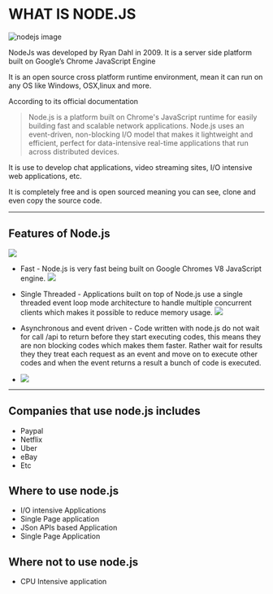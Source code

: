 # **WHAT IS NODE.JS** 

![nodejs image](https://upload.wikimedia.org/wikipedia/commons/thumb/d/d9/Node.js_logo.svg/1200px-Node.js_logo.svg.png)

NodeJs was developed by Ryan Dahl in 2009. It is a server side platform built on Google’s Chrome JavaScript Engine

It is an open source cross platform runtime environment, mean it can run on any OS like Windows, OSX,linux and more.

According to its official documentation

> Node.js is a platform built on Chrome's JavaScript runtime for easily building fast and scalable network applications. Node.js uses an event-driven, non-blocking I/O model that makes it lightweight and efficient, perfect for data-intensive real-time applications that run across distributed devices.

It is use to develop chat applications, video streaming sites, I/O intensive web applications, etc.

It is completely free and is open sourced meaning you can see, clone and even copy the source code.

***

## **Features of Node.js**

![](https://daqxzxzy8xq3u.cloudfront.net/wp-content/uploads/2019/05/23123430/4-reasons-why-nodejs.jpg)

- Fast - Node.js is very fast being built on Google Chromes V8 JavaScript engine.
  ![](https://cdn.vox-cdn.com/thumbor/c_KqYaA2Y25wvsmkx9eHMgnR8t4=/0x0:690x424/920x613/filters:focal(290x157:400x267):format(webp)/cdn.vox-cdn.com/uploads/chorus_image/image/60396179/Screen_Shot_2016-05-18_at_10.42.31_AM.0.0.png)

- Single Threaded - Applications built on top of Node.js use a single threaded event loop mode architecture to handle multiple concurrent clients which makes it possible to reduce memory usage.
  ![](https://static.wixstatic.com/media/1af9b8_29fb337cd2b3490996cb3be50a8892a9~mv2.jpg/v1/fill/w_730,h_524,al_c,q_90/1af9b8_29fb337cd2b3490996cb3be50a8892a9~mv2.webp)

- Asynchronous and event driven - Code written with node.js do not wait for call /api to return before they start executing codes, this means they are non blocking codes which makes them faster.  Rather wait for results they they treat each request as an event and move on to execute other codes and when the event returns a result a bunch of code is executed.
- ![](https://encrypted-tbn0.gstatic.com/images?q=tbn:ANd9GcQjvWMk_OqjuGuF_kgiHWwLf2XLgD08l12r8Q&usqp=CAU)

***

## **Companies that use node.js includes**
- Paypal
- Netflix
- Uber
- eBay
- Etc

## **Where to use node.js**
- I/O intensive Applications
- Single Page application
- JSon APIs based Application
- Single Page Application

## **Where not to use node.js**
- CPU Intensive application
